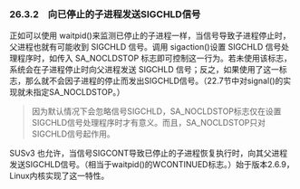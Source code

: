 ### 26.3.2　向已停止的子进程发送SIGCHLD信号

正如可以使用 waitpid()来监测已停止的子进程一样，当信号导致子进程停止时，父进程也就有可能收到 SIGCHLD 信号。调用 sigaction()设置 SIGCHLD 信号处理程序时，如传入 SA_NOCLDSTOP 标志即可控制这一行为。若未使用该标志，系统会在子进程停止时向父进程发送 SIGCHLD 信号；反之，如果使用了这一标志，那么就不会因子进程的停止而发出SIGCHLD信号。（22.7节中对signal()的实现就未指定SA_NOCLDSTOP。）

> 因为默认情况下会忽略信号SIGCHLD，SA_NOCLDSTOP标志仅在设置SIGCHLD信号处理程序时才有意义。而且，SA_NOCLDSTOP只对SIGCHLD信号起作用。

SUSv3 也允许，当信号SIGCONT导致已停止的子进程恢复执行时，向其父进程发送SIGCHLD信号。（相当于waitpid()的WCONTINUED标志。）始于版本2.6.9，Linux内核实现了这一特性。


